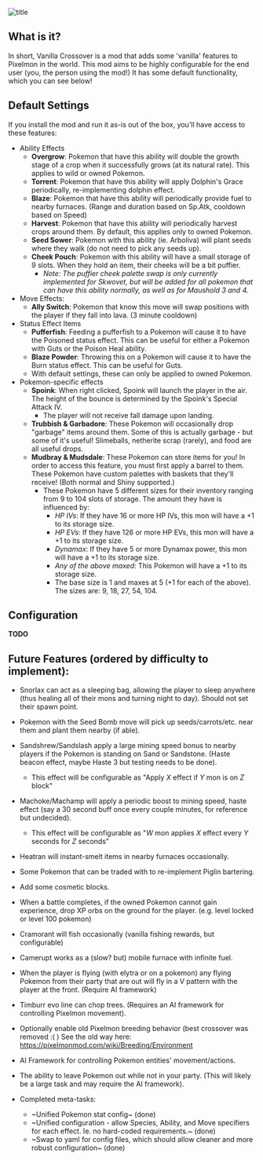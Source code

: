 ![title](https://github.com/user-attachments/assets/d1a2af1b-e610-44d2-b71a-b2f8fe51a3b0) 

## What is it?
In short, Vanilla Crossover is a mod that adds some 'vanilla' features to Pixelmon in the world. This mod aims to be highly configurable for the end user (you, the person using the mod!) It has some default functionality, which you can see below!

## Default Settings
If you install the mod and run it as-is out of the box, you'll have access to these features:

- Ability Effects
  - **Overgrow**: Pokemon that have this ability will double the growth stage of a crop when it successfully grows (at its natural rate). This applies to wild or owned Pokemon.
  - **Torrent**: Pokemon that have this ability will apply Dolphin's Grace periodically, re-implementing dolphin effect.
  - **Blaze**: Pokemon that have this ability will periodically provide fuel to nearby furnaces. (Range and duration based on Sp.Atk, cooldown based on Speed)
  - **Harvest**: Pokemon that have this ability will periodically harvest crops around them. By default, this applies only to owned Pokemon.
  - **Seed Sower**: Pokemon with this ability (ie. Arboliva) will plant seeds where they walk (do not need to pick any seeds up).
  - **Cheek Pouch**: Pokemon with this ability will have a small storage of 9 slots. When they hold an item, their cheeks will be a bit puffier.
    - *Note: The puffier cheek palette swap is only currently implemented for Skwovet, but will be added for all pokemon that can have this ability normally, as well as for Maushold 3 and 4.*
- Move Effects:
  - **Ally Switch**: Pokemon that know this move will swap positions with the player if they fall into lava. (3 minute cooldown)
- Status Effect Items
  - **Pufferfish**: Feeding a pufferfish to a Pokemon will cause it to have the Poisoned status effect. This can be useful for either a Pokemon with Guts or the Poison Heal ability.
  - **Blaze Powder**: Throwing this on a Pokemon will cause it to have the Burn status effect. This can be useful for Guts.
  - With default settings, these can only be applied to owned Pokemon.
- Pokemon-specific effects
  - **Spoink**: When right clicked, Spoink will launch the player in the air. The height of the bounce is determined by the Spoink's Special Attack IV.
    - The player will not receive fall damage upon landing.
  - **Trubbish & Garbadore**: These Pokemon will occasionally drop "garbage" items around them. Some of this is actually garbage - but some of it's useful! Slimeballs, netherite scrap (rarely), and food are all useful drops.
  - **Mudbray & Mudsdale**: These Pokemon can store items for you! In order to access this feature, you must first apply a barrel to them. These Pokemon have custom palettes with baskets that they'll receive! (Both normal and Shiny supported.)
    - These Pokemon have 5 different sizes for their inventory ranging from 9 to 104 slots of storage. The amount they have is influenced by:
      - *HP IVs*: If they have 16 or more HP IVs, this mon will have a +1 to its storage size.
      - *HP EVs*: If they have 126 or more HP EVs, this mon will have a +1 to its storage size.
      - *Dynamax*: If they have 5 or more Dynamax power, this mon will have a +1 to its storage size.
      - *Any of the above maxed*: This Pokemon will have a +1 to its storage size.
      - The base size is 1 and maxes at 5 (+1 for each of the above). The sizes are: 9, 18, 27, 54, 104. 

## Configuration
**TODO**

## Future Features (ordered by difficulty to implement):
  - Snorlax can act as a sleeping bag, allowing the player to sleep anywhere (thus healing all of their mons and turning night to day). Should not set their spawn point.
  - Pokemon with the Seed Bomb move will pick up seeds/carrots/etc. near them and plant them nearby (if able).
  - Sandshrew/Sandslash apply a large mining speed bonus to nearby players if the Pokemon is standing on Sand or Sandstone. (Haste beacon effect, maybe Haste 3 but testing needs to be done).
    - This effect will be configurable as "Apply *X* effect if *Y* mon is on *Z* block"
  - Machoke/Machamp will apply a periodic boost to mining speed, haste effect (say a 30 second buff once every couple minutes, for reference but undecided).
    - This effect will be configurable as "*W* mon applies *X* effect every *Y* seconds for *Z* seconds" 
  - Heatran will instant-smelt items in nearby furnaces occasionally.
  - Some Pokemon that can be traded with to re-implement Piglin bartering.
  - Add some cosmetic blocks.
  - When a battle completes, if the owned Pokemon cannot gain experience, drop XP orbs on the ground for the player. (e.g. level locked or level 100 pokemon)
  - Cramorant will fish occasionally (vanilla fishing rewards, but configurable)
  - Camerupt works as a (slow? but) mobile furnace with infinite fuel.
  - When the player is flying (with elytra or on a pokemon) any flying Pokemon from their party that are out will fly in a V pattern with the player at the front. (Require AI framework)
  - Timburr evo line can chop trees. (Requires an AI framework for controlling Pixelmon movement).
  - Optionally enable old Pixelmon breeding behavior (best crossover was removed :( ) See the old way here: https://pixelmonmod.com/wiki/Breeding/Environment
  - AI Framework for controlling Pokemon entities' movement/actions.
  - The ability to leave Pokemon out while not in your party. (This will likely be a large task and may require the AI framework).

- Completed meta-tasks:
  - ~Unified Pokemon stat config~ (done)
  - ~Unified configuration - allow Species, Ability, and Move specifiers for each effect. Ie. no hard-coded requirements.~ (done)
  - ~Swap to yaml for config files, which should allow cleaner and more robust configuration~ (done)
